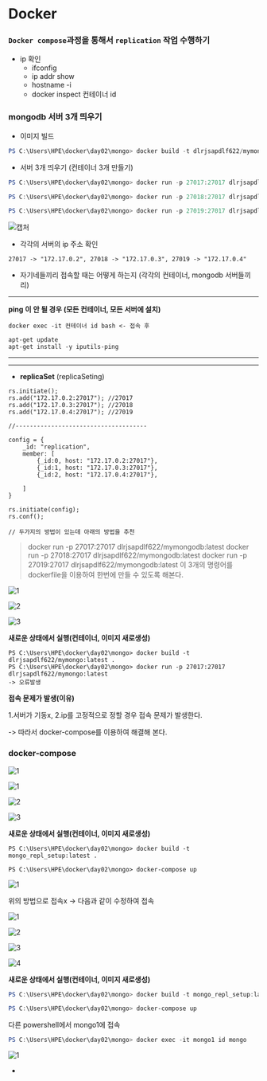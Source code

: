 # Docker

### `Docker compose`과정을 통해서 `replication` 작업 수행하기



- ip 확인
  - ifconfig
  - ip addr show
  - hostname -i
  - docker inspect 컨테이너 id



### mongodb 서버 3개 띄우기

- 이미지 빌드

```powershell
PS C:\Users\HPE\docker\day02\mongo> docker build -t dlrjsapdlf622/mymongodb:latest .
```



- 서버 3개 띄우기 (컨테이너 3개 만들기)

```powershell
PS C:\Users\HPE\docker\day02\mongo> docker run -p 27017:27017 dlrjsapdlf622/mymongodb:latest
```

```powershell
PS C:\Users\HPE\docker\day02\mongo> docker run -p 27018:27017 dlrjsapdlf622/mymongodb:latest
```

```powershell
PS C:\Users\HPE\docker\day02\mongo> docker run -p 27019:27017 dlrjsapdlf622/mymongodb:latest
```

![캡처](https://user-images.githubusercontent.com/42603919/72028000-66544900-32c4-11ea-90b0-8b7abd72638e.PNG)



- 각각의 서버의 ip 주소 확인

```
27017 -> "172.17.0.2", 27018 -> "172.17.0.3", 27019 -> "172.17.0.4"
```



- 자기네들끼리 접속할 때는 어떻게 하는지 (각각의 컨테이너, mongodb 서버들끼리)

---

**ping 이 안 될 경우 (모든 컨테이너, 모든 서버에 설치)**

```
docker exec -it 컨테이너 id bash <- 접속 후

apt-get update
apt-get install -y iputils-ping
```

---

---

- **replicaSet** (replicaSeting)

```pseudocode
rs.initiate();
rs.add("172.17.0.2:27017"); //27017
rs.add("172.17.0.3:27017"); //27018
rs.add("172.17.0.4:27017"); //27019

//-------------------------------------

config = {
    _id: "replication",
    member: [
        {_id:0, host: "172.17.0.2:27017"},
        {_id:1, host: "172.17.0.3:27017"},
        {_id:2, host: "172.17.0.4:27017"},

    ]
}

rs.initiate(config);
rs.conf();

// 두가지의 방법이 있는데 아래의 방법을 추천
```



> docker run -p 27017:27017 dlrjsapdlf622/mymongodb:latest
> docker run -p 27018:27017 dlrjsapdlf622/mymongodb:latest
> docker run -p 27019:27017 dlrjsapdlf622/mymongodb:latest
> 이 3개의 명령어를 dockerfile을 이용하여 한번에 만들 수 있도록 해본다.

![1](https://user-images.githubusercontent.com/42603919/72030658-16c64b00-32cd-11ea-8f25-ce67c7031247.PNG)

![2](https://user-images.githubusercontent.com/42603919/72031278-52faab00-32cf-11ea-9da4-215c16017223.PNG)

![3](https://user-images.githubusercontent.com/42603919/72031279-52faab00-32cf-11ea-9705-e1f4fd3e18fc.PNG)



**새로운 상태에서 실행(컨테이너, 이미지 새로생성)**

```
PS C:\Users\HPE\docker\day02\mongo> docker build -t dlrjsapdlf622/mymongo:latest .
PS C:\Users\HPE\docker\day02\mongo> docker run -p 27017:27017 dlrjsapdlf622/mymongo:latest
-> 오류발생
```



**접속 문제가 발생(이유)**

1.서버가 기동x, 2.ip를 고정적으로 정할 경우 접속 문제가 발생한다.

 -> 따라서 docker-compose를 이용하여 해결해 본다.



### docker-compose

![1](https://user-images.githubusercontent.com/42603919/72030658-16c64b00-32cd-11ea-8f25-ce67c7031247.PNG)

![1](https://user-images.githubusercontent.com/42603919/72031991-76bef080-32d1-11ea-81b4-a4dc13b1a6e6.PNG)

![2](https://user-images.githubusercontent.com/42603919/72031993-76bef080-32d1-11ea-99c0-3a93e0bf3268.PNG)

![3](https://user-images.githubusercontent.com/42603919/72031994-77578700-32d1-11ea-9e11-6c20791d05c8.PNG)



**새로운 상태에서 실행(컨테이너, 이미지 새로생성)**

```
PS C:\Users\HPE\docker\day02\mongo> docker build -t mongo_repl_setup:latest .
```

```
PS C:\Users\HPE\docker\day02\mongo> docker-compose up
```

![1](https://user-images.githubusercontent.com/42603919/72032107-cf8e8900-32d1-11ea-98ff-73da25f30949.PNG)



위의 방법으로 접속x -> 다음과 같이 수정하여 접속

![1](https://user-images.githubusercontent.com/42603919/72044504-3f633a80-32f7-11ea-808b-c1a5bba3ad14.PNG)

![2](https://user-images.githubusercontent.com/42603919/72044505-3ffbd100-32f7-11ea-994a-116783d85eaa.PNG)

![3](https://user-images.githubusercontent.com/42603919/72044506-3ffbd100-32f7-11ea-9efe-aa76d958cdb0.PNG)

![4](https://user-images.githubusercontent.com/42603919/72044507-3ffbd100-32f7-11ea-8e13-de017aad21fd.PNG)



**새로운 상태에서 실행(컨테이너, 이미지 새로생성)**

```powershell
PS C:\Users\HPE\docker\day02\mongo> docker build -t mongo_repl_setup:latest .
```

```powershell
PS C:\Users\HPE\docker\day02\mongo> docker-compose up
```



다른 powershell에서 mongo1에 접속

```powershell
PS C:\Users\HPE\docker\day02\mongo> docker exec -it mongo1 id mongo
```

![1](https://user-images.githubusercontent.com/42603919/72044654-a97bdf80-32f7-11ea-97b8-fbcedfc51397.PNG)

-